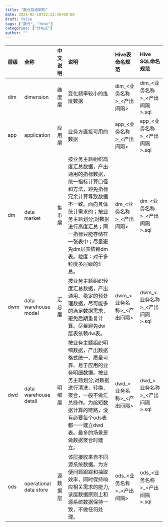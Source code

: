 ```yaml
---
title: "数仓层级架构"
date: 2021-02-18T22:23:45+08:00
draft: false
tags: ["数仓", "hive"]
categories: ["分布式"]
author: ""
---
```


| 层级  | 全称  | 中文说明  | 说明  | Hive表命名规范 |  Hive SQL命名规范    |
|:------------- |:--------------- |:------------|:------------|:------------|:------------|
|dim|dimension|维度层|变化频率较小的维度数据|dim_<业务名称>_<产出间隔> |dim_<业务名称>_<产出间隔>.sql|
|app|application|应用层|业务方直接可用的数据 |app_<业务名称>_<产出间隔>|app_<业务名称>_<产出间隔>.sql|
|dm|data market|集市层|按业务主题组织高度汇总数据，产出通用的指标数据，统一指标计算口径和方法，避免指标冗余计算导致数据不一致。面向具体统计需求的；按业务主题划分;对数据进行高度汇总；同一指标只能存储在一张表中；尽量避免dm层表依赖dm表。粒度：对于多粒度多层级的汇总。|dm_<业务名称>_<产出间隔>|dm_<业务名称>_<产出间隔>.sql|
|dwm|data warehouse model|汇总层|按业务主题组织轻度汇总数据，产出通用、稳定的预处理数据，尽可能多的满足数据需求，避免后期重复计算。尽量避免dw层表依赖dw表。|dwm_<业务名称>_<产出间隔>|dwm_<业务名称>_<产出间隔>.sql|
|dwd|data warehouse detail|明细层|按业务主题组织明细数据，产出数据格式统一、质量可靠、易于应用的业务明细数据。按业务主题划分;对数据进行清洗、转换、聚合，一般不做汇总操作。为缩短数据计算的链路，没有必要每个ods表都一一建立dwd表。最多的场景是做数据聚合时建立。|dwd_<业务名称>_<产出间隔>|dwd_<业务名称>_<产出间隔>.sql|
|ods|operational data store|源数据层|该层接收来自不同源系统数据。为方便问题跟踪和抽取效率，同时保持响应相关需求的能力,该层数据原则上和源系统数据保持一致，不做任何处理。|ods_<业务名称>_<产出间隔>|ods_<业务名称>_<产出间隔>.sql|